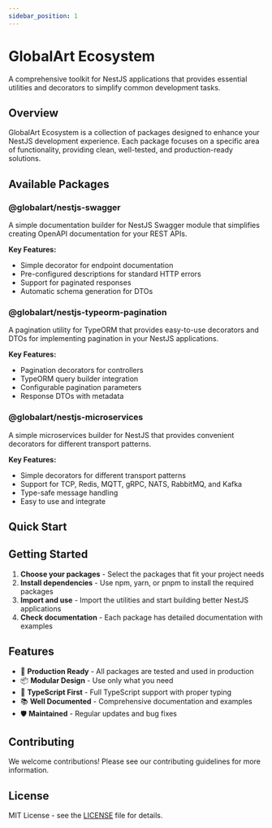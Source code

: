 ```yaml
---
sidebar_position: 1
---
```


# GlobalArt Ecosystem

A comprehensive toolkit for NestJS applications that provides essential utilities and decorators to simplify common development tasks.

## Overview

GlobalArt Ecosystem is a collection of packages designed to enhance your NestJS development experience. Each package focuses on a specific area of functionality, providing clean, well-tested, and production-ready solutions.

## Available Packages

### @globalart/nestjs-swagger
A simple documentation builder for NestJS Swagger module that simplifies creating OpenAPI documentation for your REST APIs.

**Key Features:**
- Simple decorator for endpoint documentation
- Pre-configured descriptions for standard HTTP errors
- Support for paginated responses
- Automatic schema generation for DTOs

### @globalart/nestjs-typeorm-pagination
A pagination utility for TypeORM that provides easy-to-use decorators and DTOs for implementing pagination in your NestJS applications.

**Key Features:**
- Pagination decorators for controllers
- TypeORM query builder integration
- Configurable pagination parameters
- Response DTOs with metadata

### @globalart/nestjs-microservices
A simple microservices builder for NestJS that provides convenient decorators for different transport patterns.

**Key Features:**
- Simple decorators for different transport patterns
- Support for TCP, Redis, MQTT, gRPC, NATS, RabbitMQ, and Kafka
- Type-safe message handling
- Easy to use and integrate

## Quick Start

## Getting Started

1. **Choose your packages** - Select the packages that fit your project needs
2. **Install dependencies** - Use npm, yarn, or pnpm to install the required packages
3. **Import and use** - Import the utilities and start building better NestJS applications
4. **Check documentation** - Each package has detailed documentation with examples

## Features

- 🚀 **Production Ready** - All packages are tested and used in production
- 📦 **Modular Design** - Use only what you need
- 🔧 **TypeScript First** - Full TypeScript support with proper typing
- 📚 **Well Documented** - Comprehensive documentation and examples
- 🛡️ **Maintained** - Regular updates and bug fixes

## Contributing

We welcome contributions! Please see our contributing guidelines for more information.

## License

MIT License - see the [LICENSE](https://github.com/GlobalArtInc/ecosystem/blob/main/LICENSE) file for details.
